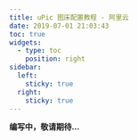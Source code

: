 ```yaml
---
title: uPic 图床配置教程 - 阿里云
date: 2019-07-01 21:03:43
toc: true
widgets:
  - type: toc
    position: right
sidebar:
  left:
    sticky: true
  right:
    sticky: true
---
```


**编写中，敬请期待...**
